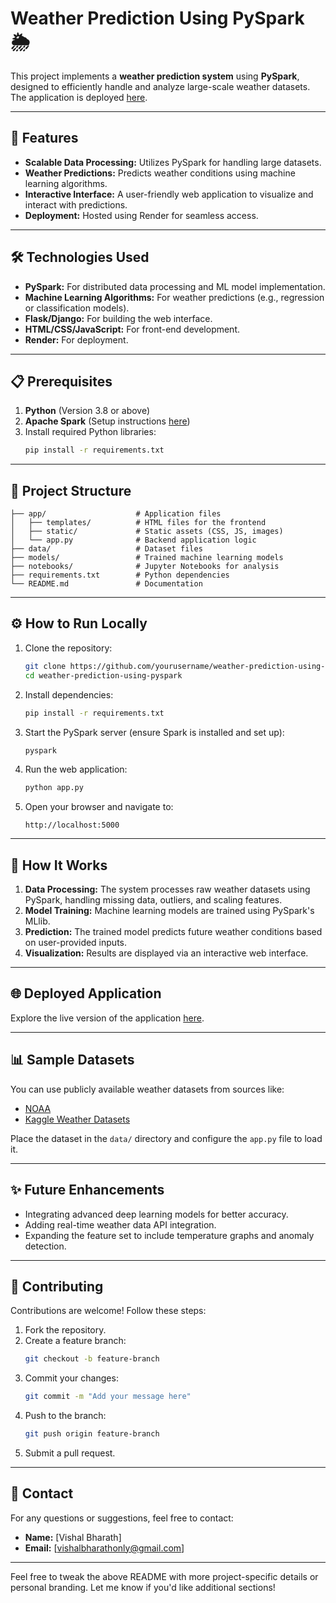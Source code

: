
# Weather Prediction Using PySpark 🌦️

This project implements a **weather prediction system** using **PySpark**, designed to efficiently handle and analyze large-scale weather datasets. The application is deployed [here](https://weather-prediction-using-pyspark.onrender.com).  

---

## 🚀 Features

- **Scalable Data Processing:** Utilizes PySpark for handling large datasets.
- **Weather Predictions:** Predicts weather conditions using machine learning algorithms.
- **Interactive Interface:** A user-friendly web application to visualize and interact with predictions.
- **Deployment:** Hosted using Render for seamless access.

---

## 🛠️ Technologies Used

- **PySpark:** For distributed data processing and ML model implementation.
- **Machine Learning Algorithms:** For weather predictions (e.g., regression or classification models).
- **Flask/Django:** For building the web interface.
- **HTML/CSS/JavaScript:** For front-end development.
- **Render:** For deployment.

---

## 📋 Prerequisites

1. **Python** (Version 3.8 or above)
2. **Apache Spark** (Setup instructions [here](https://spark.apache.org/docs/latest/))
3. Install required Python libraries:  
   ```bash
   pip install -r requirements.txt
   ```

---

## 📂 Project Structure

```
├── app/                    # Application files
│   ├── templates/          # HTML files for the frontend
│   ├── static/             # Static assets (CSS, JS, images)
│   └── app.py              # Backend application logic
├── data/                   # Dataset files
├── models/                 # Trained machine learning models
├── notebooks/              # Jupyter Notebooks for analysis
├── requirements.txt        # Python dependencies
└── README.md               # Documentation
```

---

## ⚙️ How to Run Locally

1. Clone the repository:
   ```bash
   git clone https://github.com/yourusername/weather-prediction-using-pyspark.git
   cd weather-prediction-using-pyspark
   ```
2. Install dependencies:
   ```bash
   pip install -r requirements.txt
   ```
3. Start the PySpark server (ensure Spark is installed and set up):
   ```bash
   pyspark
   ```
4. Run the web application:
   ```bash
   python app.py
   ```
5. Open your browser and navigate to:
   ```
   http://localhost:5000
   ```

---

## 🚦 How It Works

1. **Data Processing:** The system processes raw weather datasets using PySpark, handling missing data, outliers, and scaling features.
2. **Model Training:** Machine learning models are trained using PySpark's MLlib.
3. **Prediction:** The trained model predicts future weather conditions based on user-provided inputs.
4. **Visualization:** Results are displayed via an interactive web interface.

---

## 🌐 Deployed Application

Explore the live version of the application [here](https://weather-prediction-using-pyspark.onrender.com).

---

## 📊 Sample Datasets

You can use publicly available weather datasets from sources like:
- [NOAA](https://www.noaa.gov/)
- [Kaggle Weather Datasets](https://www.kaggle.com/search?q=weather+dataset)

Place the dataset in the `data/` directory and configure the `app.py` file to load it.

---

## ✨ Future Enhancements

- Integrating advanced deep learning models for better accuracy.
- Adding real-time weather data API integration.
- Expanding the feature set to include temperature graphs and anomaly detection.

---

## 🤝 Contributing

Contributions are welcome! Follow these steps:
1. Fork the repository.
2. Create a feature branch:
   ```bash
   git checkout -b feature-branch
   ```
3. Commit your changes:
   ```bash
   git commit -m "Add your message here"
   ```
4. Push to the branch:
   ```bash
   git push origin feature-branch
   ```
5. Submit a pull request.

---


## 📧 Contact

For any questions or suggestions, feel free to contact:

- **Name:** [Vishal Bharath]
- **Email:** [vishalbharathonly@gmail.com]


---

Feel free to tweak the above README with more project-specific details or personal branding. Let me know if you'd like additional sections!
